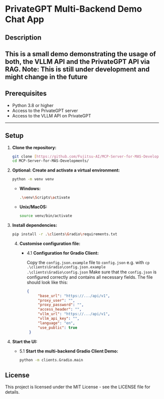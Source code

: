 # PrivateGPT Multi-Backend Demo Chat App

## Description
This is a small demo demonstrating the usage of both, the VLLM API and the PrivateGPT API via RAG.
Note: This is still under development and might change in the future
---

## Prerequisites
- Python 3.8 or higher
- Access to the PrivateGPT server
- Access to the VLLM API on PrivateGPT

---

## Setup
1. **Clone the repository:**
    ```bash
    git clone [https://github.com/Fujitsu-AI/MCP-Server-for-MAS-Developments.git](https://github.com/Fujitsu-AI/MCP-Server-for-MAS-Developments.git)
    cd MCP-Server-for-MAS-Developments/
    ```

2. **Optional: Create and activate a virtual environment:**
    ```bash
    python -m venv venv
    ```

    - **Windows:**
        ```bash
        .\venv\Scripts\activate
        ```

    - **Unix/MacOS:**
        ```bash
        source venv/bin/activate
        ```

3. **Install dependencies:**
    ```bash
    pip install -r .\clients\Gradio\requirements.txt
    ```

   4. **Customise configuration file:**

      - 4.1 **Configuration for Gradio Client:**

          Copy the `config.json.example` file to `config.json` e.g. with  `cp  .\clients\Gradio\config.json.example  .\clients\Gradio\config.json`
          Make sure that the `config.json` is configured correctly and contains all necessary fields. The file should look like this:
          ```json
          {
               "base_url": "https://.../api/v1",
               "proxy_user": "",
               "proxy_password": "",
               "access_header": "",
               "vllm_url": "https://.../api/v1",
               "vllm_api_key": "",
               "language": "en",
               "use_public": true
           }

          ```
        

    
5. **Start the UI:**
   - 5.1 **Start the multi-backend Gradio Client Demo:**
     ```bash
     python -m clients.Gradio.main
     ```


## License
This project is licensed under the MIT License - see the LICENSE file for details.